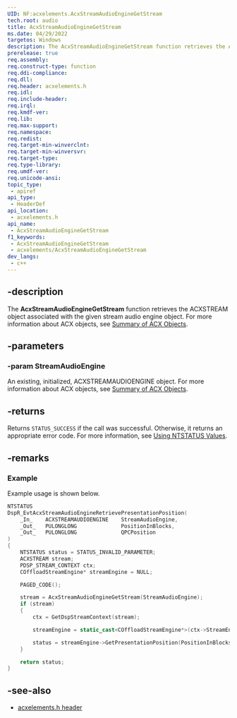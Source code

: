 ```yaml
---
UID: NF:acxelements.AcxStreamAudioEngineGetStream
tech.root: audio 
title: AcxStreamAudioEngineGetStream
ms.date: 04/29/2022
targetos: Windows
description: The AcxStreamAudioEngineGetStream function retrieves the ACXSTREAM object associated with the given stream audio engine object.
prerelease: true
req.assembly: 
req.construct-type: function
req.ddi-compliance: 
req.dll: 
req.header: acxelements.h
req.idl: 
req.include-header: 
req.irql: 
req.kmdf-ver: 
req.lib: 
req.max-support: 
req.namespace: 
req.redist: 
req.target-min-winverclnt: 
req.target-min-winversvr: 
req.target-type: 
req.type-library: 
req.umdf-ver: 
req.unicode-ansi: 
topic_type:
 - apiref
api_type:
 - HeaderDef
api_location:
 - acxelements.h
api_name:
 - AcxStreamAudioEngineGetStream
f1_keywords:
 - AcxStreamAudioEngineGetStream
 - acxelements/AcxStreamAudioEngineGetStream
dev_langs:
 - c++
---
```


## -description

The **AcxStreamAudioEngineGetStream** function retrieves the ACXSTREAM object associated with the given stream audio engine object. For more information about ACX objects, see [Summary of ACX Objects](/windows-hardware/drivers/audio/acx-summary-of-objects).

## -parameters

### -param StreamAudioEngine

An existing, initialized, ACXSTREAMAUDIOENGINE object. For more information about ACX objects, see [Summary of ACX Objects](/windows-hardware/drivers/audio/acx-summary-of-objects).

## -returns

Returns `STATUS_SUCCESS` if the call was successful. Otherwise, it returns an appropriate error code. For more information, see [Using NTSTATUS Values](/windows-hardware/drivers/kernel/using-ntstatus-values).

## -remarks

### Example

Example usage is shown below.

```cpp
NTSTATUS
DspR_EvtAcxStreamAudioEngineRetrievePresentationPosition(
    _In_    ACXSTREAMAUDIOENGINE    StreamAudioEngine,
    _Out_   PULONGLONG              PositionInBlocks,
    _Out_   PULONGLONG              QPCPosition
)
{
    NTSTATUS status = STATUS_INVALID_PARAMETER;
    ACXSTREAM stream;
    PDSP_STREAM_CONTEXT ctx;
    COffloadStreamEngine* streamEngine = NULL;

    PAGED_CODE();

    stream = AcxStreamAudioEngineGetStream(StreamAudioEngine);
    if (stream)
    {
        ctx = GetDspStreamContext(stream);

        streamEngine = static_cast<COffloadStreamEngine*>(ctx->StreamEngine);

        status = streamEngine->GetPresentationPosition(PositionInBlocks, QPCPosition);
    }

    return status;
}
```

## -see-also

- [acxelements.h header](index.md)


